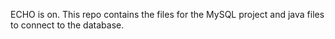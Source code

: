 ECHO is on.
This repo contains the files for the MySQL project and java files to connect to the database.
